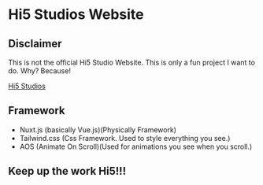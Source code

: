 # Hi5 Studios Website

## Disclaimer
This is not the official Hi5 Studio Website. This is only a fun project I want to do. Why? Because!

[Hi5 Studios](https://hi5studios.com)

## Framework
- Nuxt.js (basically Vue.js)(Physically Framework)
- Tailwind.css (Css Framework. Used to style everything you see.)
- AOS (Animate On Scroll)(Used for animations you see when you scroll.)

## Keep up the work Hi5!!!

